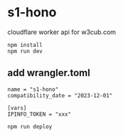 # s1-hono

 cloudflare worker api for w3cub.com


```
npm install
npm run dev
```


##  add wrangler.toml

```
name = "s1-hono"
compatibility_date = "2023-12-01"

[vars]
IPINFO_TOKEN = "xxx"
```




```
npm run deploy
```
